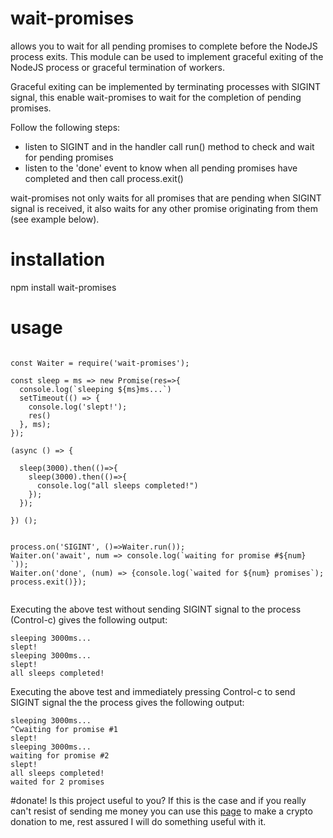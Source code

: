 # wait-promises
allows you to wait for all pending promises to complete before the NodeJS process exits.
This module can be used to implement graceful exiting of the NodeJS process or graceful termination of workers.

Graceful exiting can be implemented by terminating processes with SIGINT signal, this enable wait-promises to 
wait for the completion of pending promises. 

Follow the following steps:

- listen to SIGINT and in the handler call run() method to check and wait for pending promises
- listen to the 'done' event to know when all pending promises have completed and then call process.exit()

wait-promises not only waits for all promises that are pending when SIGINT signal is received, it also waits for
any other promise originating from them (see example below).

# installation

npm install wait-promises

# usage

```

const Waiter = require('wait-promises');

const sleep = ms => new Promise(res=>{
  console.log(`sleeping ${ms}ms...`)
  setTimeout(() => {
    console.log('slept!'); 
    res()
  }, ms);
});

(async () => {

  sleep(3000).then(()=>{
    sleep(3000).then(()=>{
      console.log("all sleeps completed!")
    });
  });

}) ();


process.on('SIGINT', ()=>Waiter.run());
Waiter.on('await', num => console.log(`waiting for promise #${num} `));
Waiter.on('done', (num) => {console.log(`waited for ${num} promises`); process.exit()});
 

```

Executing the above test without sending SIGINT signal to the process (Control-c) gives the following output: 

```
sleeping 3000ms...
slept!
sleeping 3000ms...
slept!
all sleeps completed!
```
Executing the above test and immediately pressing Control-c to send SIGINT signal the the process gives the following output:

```
sleeping 3000ms...
^Cwaiting for promise #1 
slept!
sleeping 3000ms...
waiting for promise #2 
slept!
all sleeps completed!
waited for 2 promises
```

#donate!
Is this project useful to you? If this is the case and if you really can't resist of sending me money
you can use this [page](https://saveriocastellano.github.io/wait-promises/) to make a crypto donation to me, rest assured I will do something useful with it.




